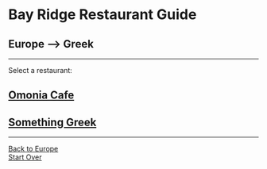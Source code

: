 # Bay Ridge Restaurant Guide
## Europe --> Greek
---
Select a restaurant:
## [Omonia Cafe](https://omoniacafe.com)
## [Something Greek](https://www.somethingreekonline.com/)
---
[Back to Europe](../europe/europe.md)  
[Start Over](../home.md)